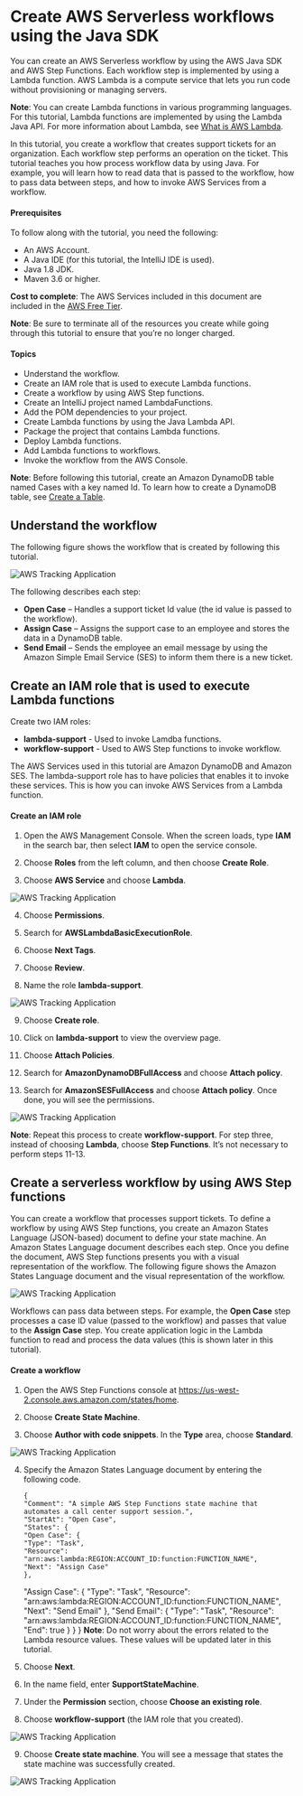 #  Create AWS Serverless workflows using the Java SDK

You can create an AWS Serverless workflow by using the AWS Java SDK and AWS Step Functions. 
Each workflow step is implemented by using a Lambda function. AWS Lambda is a compute service that lets you run 
code without provisioning or managing servers.

**Note**: You can create Lambda functions in various programming languages. For this tutorial, Lambda functions are 
implemented by using the Lambda Java API. For more information about Lambda, see 
[What is AWS Lambda](https://docs.aws.amazon.com/lambda/latest/dg/welcome.html).

In this tutorial, you create a workflow that creates support tickets for an organization. Each workflow step performs an operation on the ticket. This tutorial teaches you how process workflow data by using Java. For example, you will learn how to read data that is passed to the workflow, how to pass data between steps, and how to invoke AWS Services from a workflow. 

#### Prerequisites
To follow along with the tutorial, you need the following:
+ An AWS Account.
+ A Java IDE (for this tutorial, the IntelliJ IDE is used).
+ Java 1.8 JDK. 
+ Maven 3.6 or higher.

**Cost to complete**: The AWS Services included in this document are included in the [AWS Free Tier](https://aws.amazon.com/free/?all-free-tier.sort-by=item.additionalFields.SortRank&all-free-tier.sort-order=asc). 

**Note**: Be sure to terminate all of the resources you create while going through this tutorial to ensure that you’re no longer charged.

#### Topics

+ Understand the workflow.
+ Create an IAM role that is used to execute Lambda functions.
+	Create a workflow by using AWS Step functions.
+	Create an IntelliJ project named LambdaFunctions.
+	Add the POM dependencies to your project.
+	Create Lambda functions by using the Java Lambda API.
+	Package the project that contains Lambda functions. 
+	Deploy Lambda functions.
+	Add Lambda functions to workflows.
+ Invoke the workflow from the AWS Console.

**Note**: Before following this tutorial, create an Amazon DynamoDB table named Cases with a key named Id. To learn how to create a DynamoDB table, see [Create a Table](https://docs.aws.amazon.com/amazondynamodb/latest/developerguide/getting-started-step-1.html).

## Understand the workflow

The following figure shows the workflow that is created by following this tutorial. 

![AWS Tracking Application](images/lambda1.png)

The following describes each step: 
+	**Open Case** – Handles a support ticket Id value (the id value is passed to the workflow). 
+	**Assign Case** – Assigns the support case to an employee and stores the data in a DynamoDB table. 
+	**Send Email** – Sends the employee an email message by using the Amazon Simple Email Service (SES) to inform them there is a new ticket. 

## Create an IAM role that is used to execute Lambda functions

Create two IAM roles:
+ **lambda-support** - Used to invoke Lamdba functions.
+ **workflow-support** - Used to AWS Step functions to invoke workflow.

The AWS Services used in this tutorial are Amazon DynamoDB and Amazon SES. The lambda-support role has to have policies that enables it to invoke these services. This is how you can invoke AWS Services from a Lambda function. 

#### Create an IAM role

1. Open the AWS Management Console. When the screen loads, type **IAM** in the search bar, then select **IAM** to open the service console.

2.  Choose **Roles** from the left column, and then choose **Create Role**. 

3.	Choose **AWS Service** and choose **Lambda**.

![AWS Tracking Application](images/lambda21.png)

4. Choose **Permissions**.

5. Search for **AWSLambdaBasicExecutionRole**.

6. Choose **Next Tags**.

7. Choose **Review**.

8. Name the role **lambda-support**.

![AWS Tracking Application](images/lambda17.png)

9.	Choose **Create role**. 

10.	Click on **lambda-support** to view the overview page. 

11.	Choose **Attach Policies**.

12.	Search for **AmazonDynamoDBFullAccess** and choose **Attach policy**.

13.	Search for **AmazonSESFullAccess** and choose **Attach policy**. Once done, you will see the permissions. 

![AWS Tracking Application](images/lambda16.png)

**Note**: Repeat this process to create **workflow-support**. For step three, instead of choosing **Lambda**, choose **Step Functions**. It’s not necessary to perform steps 11-13. 

## Create a serverless workflow by using AWS Step functions

You can create a workflow that processes support tickets. To define a workflow by using AWS Step functions, you create an Amazon States Language (JSON-based) document to define your state machine. An Amazon States Language document describes each step. Once you define the document, AWS Step functions presents you with a visual representation of the workflow. The following figure shows the Amazon States Language document and the visual representation of the workflow. 

![AWS Tracking Application](images/Lambda2.png)

Workflows can pass data between steps. For example, the **Open Case** step processes a case ID value (passed to the workflow) and passes that value to the **Assign Case** step. You create application logic in the Lambda function to read and process the data values (this is shown later in this tutorial). 

#### Create a workflow

1.	Open the AWS Step Functions console at https://us-west-2.console.aws.amazon.com/states/home.

2.	Choose **Create State Machine**. 

3.	Choose **Author with code snippets**. In the **Type** area, choose **Standard**.

![AWS Tracking Application](images/lambda3.png)

4.	Specify the Amazon States Language document by entering the following code. 

        {
        "Comment": "A simple AWS Step Functions state machine that automates a call center support session.",
        "StartAt": "Open Case",
        "States": {
        "Open Case": {
        "Type": "Task",
        "Resource": "arn:aws:lambda:REGION:ACCOUNT_ID:function:FUNCTION_NAME",
        "Next": "Assign Case"
        }, 
       "Assign Case": {
       "Type": "Task",
       "Resource": "arn:aws:lambda:REGION:ACCOUNT_ID:function:FUNCTION_NAME",
       "Next": "Send Email"
       },
       "Send Email": {
       "Type": "Task",
       "Resource": "arn:aws:lambda:REGION:ACCOUNT_ID:function:FUNCTION_NAME",
        "End": true
         }
        }
       }
**Note**: Do not worry about the errors related to the Lambda resource values. These values will be updated later in this tutorial. 

5.	Choose **Next**. 

6.	In the name field, enter **SupportStateMachine**. 

7.	Under the **Permission** section, choose **Choose an existing role**. 

8.	Choose **workflow-support** (the IAM role that you created).

![AWS Tracking Application](images/lambda19.png)

9.	Choose **Create state machine**. You will see a message that states the state machine was successfully created.

![AWS Tracking Application](images/lambda7.png)

